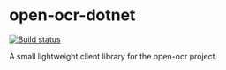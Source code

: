 # open-ocr-dotnet 
[![Build status](https://ci.appveyor.com/api/projects/status/5838h4n16b5onco3?svg=true)](https://ci.appveyor.com/project/alex-doe/open-ocr-dotnet)

A small lightweight client library for the open-ocr project.
